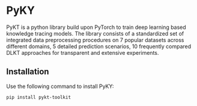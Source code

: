 # PyKY

PyKT is a python library build upon PyTorch to train deep learning based knowledge tracing models. The library consists of a standardized set of integrated data preprocessing procedures on 7 popular datasets across different domains, 5 detailed prediction scenarios, 10 frequently compared DLKT approaches for transparent and extensive experiments.


## Installation
Use the following command to install PyKY:

```
pip install pykt-toolkit
```

<!-- 
# How to use?

CUDA_VISIBLE_DEVICES=3 python wandb_akt_train.py

# description
## preprocess: 
The preprocess code for each dataseet.

* assist2015_preprocess.py

The preprocess code for assist2015 dataset.

If you want to add a new dataseet, please write your own dataset preprocess code, to change the data to this format:
```
    uid,seq_len
    questions ids / names
    concept ids / names
    timestamps
    usetimes
```
a example like this:
```
    50121,4
    106101,106102,106103,106104
    7014,7012,7014,7013
    0,1,1,1
    1647409594,1647409601,1647409666,1647409694
    123,234,456,789
```
* split_datasets.py

Split the data into 5-fold for trainning and testing. 

## data
The data saved dir for each dataset.

## datasets
Including a data_loader.py to prepare data for trainning models.

## models
Including models: dkt, dkt+, dkvmn, sakt, saint, akt, kqn, atkt.

## others
train.py: trainning code. -->
